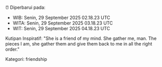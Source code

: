 ⏰ Diperbarui pada:
- WIB: Senin, 29 September 2025 02.18.23 UTC
- WITA: Senin, 29 September 2025 03.18.23 UTC
- WIT: Senin, 29 September 2025 04.18.23 UTC

Kutipan Inspiratif:
"She is a friend of my mind. She gather me, man. The pieces I am, she gather them and give them back to me in all the right order."


Kategori: friendship

